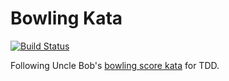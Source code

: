 # Bowling Kata

[![Build Status](https://travis-ci.org/ydaetskcoR/bowling-kata-python.svg?branch=master)](https://travis-ci.org/ydaetskcoR/bowling-kata-python)

Following Uncle Bob's [bowling score kata](http://butunclebob.com/ArticleS.UncleBob.TheBowlingGameKata) for TDD.
